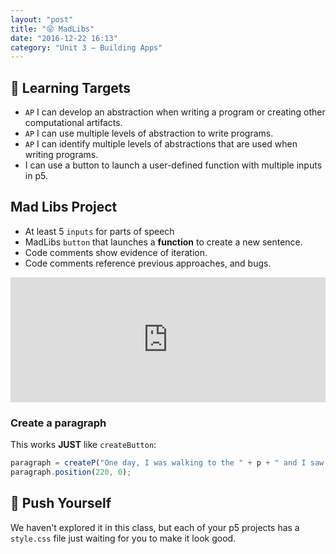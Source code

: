 ```yaml
---
layout: "post"
title: "😝 MadLibs"
date: "2016-12-22 16:13"
category: "Unit 3 – Building Apps"
---
```


## 🎯 Learning Targets
- `AP` I can develop an abstraction when writing a program or creating other computational artifacts.
- `AP` I can use multiple levels of abstraction to write programs.
- `AP` I can identify multiple levels of abstractions that are used when writing programs.
- I can use a button to launch a user-defined function with multiple inputs in p5.

## Mad Libs Project
- At least 5 `inputs` for parts of speech
- MadLibs `button` that launches a **function** to create a new sentence.
- Code comments show evidence of iteration.
- Code comments reference previous approaches, and bugs.

<iframe src="http://alpha.editor.p5js.org/embed/r1apMdu4e" height ="200px" width = "100%" frameborder="0"></iframe>

### Create a paragraph

This works **JUST** like `createButton`:

```js
paragraph = createP("One day, I was walking to the " + p + " and I saw a " + a + " " + n);
paragraph.position(220, 0);
```

## 📌 Push Yourself
We haven't explored it in this class, but each of your p5 projects has a `style.css` file just waiting for you to make it look good.
